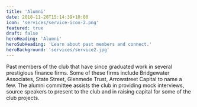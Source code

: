 ```yaml
---
title: 'Alumni'
date: 2018-11-28T15:14:39+10:00
icon: 'services/service-icon-2.png'
featured: true
draft: false
heroHeading: 'Alumni'
heroSubHeading: 'Learn about past members and connect.'
heroBackground: 'services/service2.jpg'
---
```


Past members of the club that have since graduated work in several prestigious finance firms. Some of these firms include Bridgewater Associates, State Street, Glenmede Trust, Arrowstreet Capital to name a few. The alumni committee assists the club in providing mock interviews, source speakers to present to the club and in raising capital for some of the club projects.
